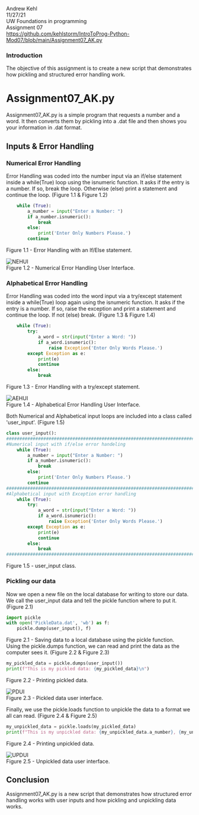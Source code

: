 Andrew Kehl  
11/27/21  
UW Foundations in programming  
Assignment 07  
https://github.com/kehlstorm/IntroToProg-Python-Mod07/blob/main/Assignment07_AK.py

### Introduction
The objective of this assignment is to create a new script that demonstrates how pickling and structured error handling work. 
 
# Assignment07_AK.py
Assignment07_AK.py is a simple program that requests a number and a word. It then converts them by pickling into a .dat file and then shows you your information in .dat format. 

## Inputs & Error Handling

### Numerical Error Handling
Error Handling was coded into the number input via an if/else statement inside a while(True) loop using the isnumeric function. It asks if the entry is a number. If so, break the loop. Otherwise (else) print a statement and continue the loop. (Figure 1.1 & Figure 1.2)
```python
    while (True):
        a_number = input("Enter a Number: ")
        if a_number.isnumeric():
            break
        else:
            print('Enter Only Numbers Please.')
        continue
```
Figure 1.1 - Error Handling with an If/Else statement.  
  
![NEHUI](https://raw.githubusercontent.com/kehlstorm/IntroToProg-Python-Mod07/main/docs/Numerical%20Error%20Handling%20UI.jpg)  
Figure 1.2 - Numerical Error Handling User Interface.  

### Alphabetical Error Handling
Error Handling was coded into the word input via a try/except statement inside a while(True) loop again using the isnumeric function. It asks if the entry is a number. If so, raise the exception and print a statement and continue the loop. If not (else) break. (Figure 1.3 & Figure 1.4)
```python
    while (True):
        try:
            a_word = str(input("Enter a Word: "))
            if a_word.isnumeric():
                raise Exception('Enter Only Words Please.')
        except Exception as e:
            print(e)
            continue
        else:
            break
```  
Figure 1.3 - Error Handling with a try/except statement.  
  
![AEHUI](https://raw.githubusercontent.com/kehlstorm/IntroToProg-Python-Mod07/main/docs/Alphabeticall%20Error%20Handling%20UI.jpg)  
Figure 1.4 - Alphabetical Error Handling User Interface.  

Both Numerical and Alphabetical input loops are included into a class called 'user_input'. (Figure 1.5)
```python
class user_input():
#################################################################################
#Numerical input with if/else error handeling
    while (True):
        a_number = input("Enter a Number: ")
        if a_number.isnumeric():
            break
        else:
            print('Enter Only Numbers Please.')
        continue
#################################################################################
#Alphabetical input with Exception error handling
    while (True):
        try:
            a_word = str(input("Enter a Word: "))
            if a_word.isnumeric():
                raise Exception('Enter Only Words Please.')
        except Exception as e:
            print(e)
            continue
        else:
            break
#################################################################################
```
Figure 1.5 - user_input class.  
### Pickling our data
Now we open a new file on the local database for writing to store our data. We call the user_input data and tell the pickle function where to put it.  (Figure 2.1)
```python
import pickle
with open('PickleData.dat', 'wb') as f:
    pickle.dump(user_input(), f)
``` 
Figure 2.1 - Saving data to a local database using the pickle function.  
Using the pickle.dumps function, we can read and print the data as the computer sees it. (Figure 2.2 & Figure 2.3)
```python
my_pickled_data = pickle.dumps(user_input())
print(f"This is my pickled data: {my_pickled_data}\n")
```
Figure 2.2 - Printing pickled data.  
  
![PDUI](https://raw.githubusercontent.com/kehlstorm/IntroToProg-Python-Mod07/main/docs/Pickled%20Data%20UI.jpg)  
Figure 2.3 - Pickled data user interface.  
  
Finally, we use the pickle.loads function to unpickle the data to a format we all can read. (Figure 2.4 & Figure 2.5)
```python
my_unpickled_data = pickle.loads(my_pickled_data)
print(f"This is my unpickled data: {my_unpickled_data.a_number}, {my_unpickled_data.a_word}")
```
Figure 2.4 - Printing unpickled data.  
  
![UPDUI](https://raw.githubusercontent.com/kehlstorm/IntroToProg-Python-Mod07/main/docs/Unpickled%20Data.jpg)  
Figure 2.5 - Unpickled data user interface.  
  
## Conclusion
Assignment07_AK.py is a new script that demonstrates how structured error handling works with user inputs and how pickling and unpickling data works. 

